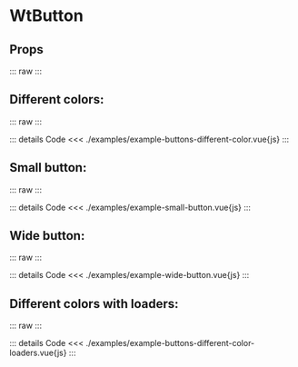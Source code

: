 <script setup>
import Docs from './wt-button-docs.vue';
import ExampleButtonsDifferentColor from './examples/example-buttons-different-color.vue';
import ExampleSmallButton from './examples/example-small-button.vue';
import ExampleWideButton from './examples/example-wide-button.vue';
import ExampleButtonsDifferentColorLoaders from './examples/example-buttons-different-color-loaders.vue';
</script>

# WtButton

## Props
::: raw
<Docs />
:::

## Different colors:
::: raw
<ExampleButtonsDifferentColor />
:::

::: details Code
<<< ./examples/example-buttons-different-color.vue{js}
:::

## Small button:
::: raw
<ExampleSmallButton />
:::

::: details Code
<<< ./examples/example-small-button.vue{js}
:::

## Wide button:
::: raw
<ExampleWideButton />
:::

::: details Code
<<< ./examples/example-wide-button.vue{js}
:::

## Different colors with loaders:
::: raw
<ExampleButtonsDifferentColorLoaders />
:::

::: details Code
<<< ./examples/example-buttons-different-color-loaders.vue{js}
:::
